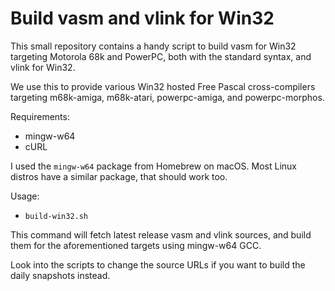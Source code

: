Build vasm and vlink for Win32
==============================

This small repository contains a handy script to build vasm for Win32
targeting Motorola 68k and PowerPC, both with the standard syntax,
and vlink for Win32.

We use this to provide various Win32 hosted Free Pascal cross-compilers
targeting m68k-amiga, m68k-atari, powerpc-amiga, and powerpc-morphos.

Requirements:
* mingw-w64
* cURL

I used the `mingw-w64` package from Homebrew on macOS. Most Linux distros
have a similar package, that should work too.

Usage:
* `build-win32.sh`

This command will fetch latest release vasm and vlink sources, and build
them for the aforementioned targets using mingw-w64 GCC.

Look into the scripts to change the source URLs if you want to build the
daily snapshots instead.
